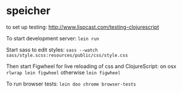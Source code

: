 # speicher
to set up testing: http://www.lispcast.com/testing-clojurescript


To start development server: `lein run`

Start sass to edit styles: `sass --watch sass/style.scss:resources/public/css/style.css`

Then start Figwheel for live reloading of css and ClojureScript: on osx `rlwrap lein figwheel` otherwise `lein figwheel`

To run browser tests: `lein doo chrome browser-tests`
